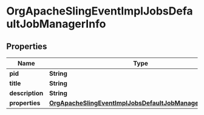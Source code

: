 

# OrgApacheSlingEventImplJobsDefaultJobManagerInfo

## Properties

Name | Type | Description | Notes
------------ | ------------- | ------------- | -------------
**pid** | **String** |  |  [optional]
**title** | **String** |  |  [optional]
**description** | **String** |  |  [optional]
**properties** | [**OrgApacheSlingEventImplJobsDefaultJobManagerProperties**](OrgApacheSlingEventImplJobsDefaultJobManagerProperties.md) |  |  [optional]



